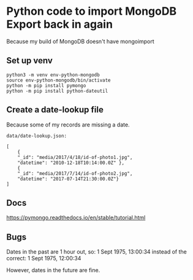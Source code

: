 # Python code to import MongoDB Export back in again

Because my build of MongoDB doesn't have mongoimport

## Set up venv

```
python3 -m venv env-python-mongodb
source env-python-mongodb/bin/activate
python -m pip install pymongo
python -m pip install python-dateutil
```

## Create a date-lookup file

Because some of my records are missing a date.

```
data/date-lookup.json:

[
    {
	"_id": "media/2017/4/18/id-of-photo1.jpg",
	"datetime": "2010-12-18T10:14:00.0Z" },
    {
	"_id": "media/2017/7/14/id-of-photo2.jpg",
	"datetime": "2017-07-14T21:30:00.0Z"}
]
```

## Docs

https://pymongo.readthedocs.io/en/stable/tutorial.html

## Bugs

Dates in the past are 1 hour out, so:
  1 Sept 1975, 13:00:34
instead of the correct:
  1 Sept 1975, 12:00:34

However, dates in the future are fine.
  
